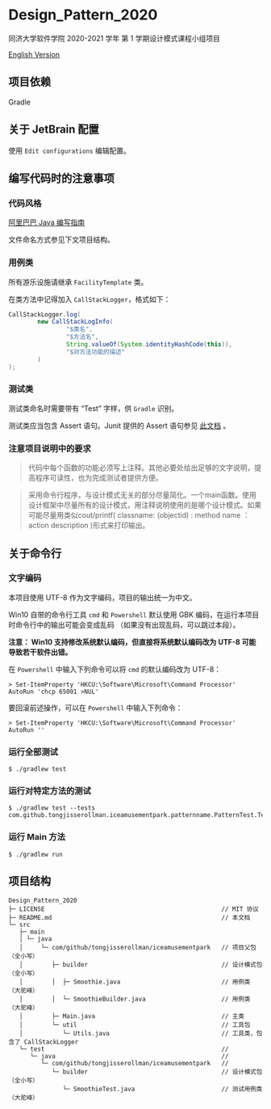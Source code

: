 # Design_Pattern_2020 

同济大学软件学院 2020-2021 学年 第 1 学期设计模式课程小组项目

[English Version](https://github.com/TongjiSSERollMan/Design_Pattern_2020/commits/master/README-eng.md)

## 项目依赖

Gradle 

## 关于 JetBrain 配置

使用 `Edit configurations` 编辑配置。

## 编写代码时的注意事项

### 代码风格

[阿里巴巴 Java 编写指南](https://github.com/alibaba/Alibaba-Java-Coding-Guidelines.git)

文件命名方式参见下文项目结构。

### 用例类

所有游乐设施请继承 `FacilityTemplate` 类。

在类方法中记得加入 `CallStackLogger`，格式如下：

```Java
CallStackLogger.log(
        new CallStackLogInfo(
                "$类名",
                "$方法名",
                String.valueOf(System.identityHashCode(this)),
                "$对方法功能的描述"
        )
);
```

### 测试类

测试类命名时需要带有 “Test” 字样，供 `Gradle` 识别。 

测试类应当包含 Assert 语句。Junit 提供的 Assert 语句参见
[此文档](https://junit.org/junit5/docs/current/api/org.junit.jupiter.api/org/junit/jupiter/api/Assertions.html)
。

### 注意项目说明中的要求

> 代码中每个函数的功能必须写上注释。其他必要处给出足够的文字说明，提高程序可读性，也为完成测试者提供方便。

> 采用命令行程序，与设计模式无关的部分尽量简化。一个main函数。使用设计框架中尽量所有的设计模式，用注释说明使用的是哪个设计模式。如果可能尽量用类似cout/printf( classname: (objectid) : method name ：action description )形式来打印输出。


## 关于命令行

### 文字编码

本项目使用 UTF-8 作为文字编码，项目的输出统一为中文。

Win10 自带的命令行工具 `cmd` 和 `Powershell` 默认使用 GBK 编码，在运行本项目时命令行中的输出可能会变成乱码
（如果没有出现乱码，可以跳过本段）。

**注意： Win10 支持修改系统默认编码，但直接将系统默认编码改为 UTF-8 可能导致若干软件出错。**

在 `Powershell` 中输入下列命令可以将 `cmd` 的默认编码改为 UTF-8：
 
```
> Set-ItemProperty 'HKCU:\Software\Microsoft\Command Processor' AutoRun 'chcp 65001 >NUL'
```

要回滚前述操作，可以在 `Powershell` 中输入下列命令：

```
> Set-ItemProperty 'HKCU:\Software\Microsoft\Command Processor' AutoRun ''
```

### 运行全部测试

```
$ ./gradlew test
```

### 运行对特定方法的测试

```
$ ./gradlew test --tests com.github.tongjisserollman.iceamusementpark.patternname.PatternTest.TestMethod
```

### 运行 Main 方法

```
$ ./gradlew run
```

## 项目结构

```
Design_Pattern_2020                                 
├─ LICENSE                                                 // MIT 协议
├─ README.md                                               // 本文档
└─ src
   ├─ main
   │ └─ java
   │     └─ com/github/tongjisserollman/iceamusementpark   // 项目父包  （全小写）  
   │        ├─ builder                                     // 设计模式包 （全小写）
   │        │  ├─ Smoothie.java                            // 用例类  （大驼峰）
   │        │  └─ SmoothieBuilder.java                     // 用例类  （大驼峰）
   │        ├─ Main.java                                   // 主类
   │        └─ util                                        // 工具包
   │           └─ Utils.java                               // 工具类，包含了 CallStackLogger 
   └─ test                                                 //
      └─ java                                              //
         └─ com/github/tongjisserollman/iceamusementpark   //
            └─ builder                                     // 设计模式包  （全小写）
               └─ SmoothieTest.java                        // 测试用例类  （大驼峰）

```

